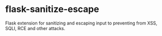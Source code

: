 # flask-sanitize-escape
Flask extension for sanitizing and escaping input to preventing from XSS, SQLI, RCE and other attacks.
